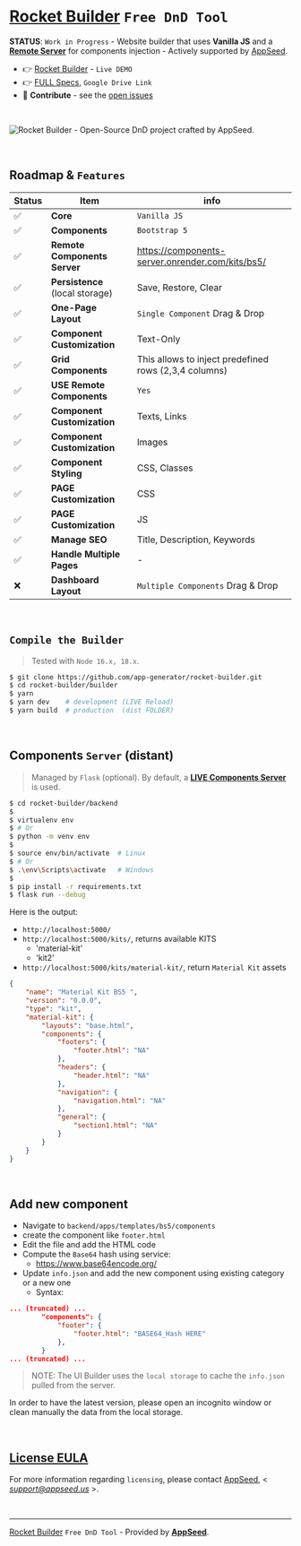 # [Rocket Builder](https://rocket-builder.onrender.com/) `Free DnD Tool`

**STATUS**: `Work in Progress` - Website builder that uses **Vanilla JS** and a **[Remote Server](https://components-server.onrender.com/kits/)** for components injection - Actively supported by [AppSeed](https://appseed.us/).

- 👉 [Rocket Builder](https://rocket-builder.onrender.com/) - `Live DEMO`
- 👉 [FULL Specs](https://docs.google.com/document/d/1YbmZro0b8ucMGE227xSMzcQGNbWgTaiOKfjgEW9RsWE/edit?usp=sharing), `Google Drive Link`
- 🫶 **Contribute** - see the [open issues](https://github.com/app-generator/rocket-builder/issues)  

<br />

![Rocket Builder - Open-Source DnD project crafted by AppSeed.](https://github.com/app-generator/rocket-builder/assets/51070104/5a6ac9fc-4620-4d2e-8750-e09f99be843e)

<br />

## Roadmap & `Features` 

| Status | Item | info | 
| --- | --- | --- |
| ✅ | **Core** |  `Vanilla JS` |
| ✅ | **Components** | `Bootstrap 5` |
| ✅ | **Remote Components Server** | https://components-server.onrender.com/kits/bs5/ |
| ✅ | **Persistence** (local storage) | Save, Restore, Clear |
| ✅ | **One-Page Layout** | `Single Component` Drag & Drop |
| ✅ | **Component Customization** | Text-Only |
| ✅ | **Grid Components** | This allows to inject predefined rows (2,3,4 columns) |
| ✅ | **USE Remote Components** | `Yes` |
| ✅ | **Component Customization** | Texts, Links |
| ✅ | **Component Customization** | Images |
| ✅ | **Component Styling** | CSS, Classes |
| ✅ | **PAGE Customization** | CSS |
| ✅ | **PAGE Customization** | JS |
| ✅ | **Manage SEO** | Title, Description, Keywords |
| ✅ | **Handle Multiple Pages** | - |
| ❌ | **Dashboard Layout** | `Multiple Components` Drag & Drop |

<br />

## `Compile the Builder`

> Tested with `Node 16.x, 18.x`.
 
```bash
$ git clone https://github.com/app-generator/rocket-builder.git
$ cd rocket-builder/builder
$ yarn
$ yarn dev    # development (LIVE Reload)
$ yarn build  # production  (dist FOLDER)
```

<br />

## Components `Server` (distant)

> Managed by `Flask` (optional). By default, a **[LIVE Components Server](https://components-server.onrender.com/kits/)** is used.

```bash
$ cd rocket-builder/backend
$
$ virtualenv env
$ # Or
$ python -m venv env 
$
$ source env/bin/activate  # Linux
$ # Or
$ .\env\Scripts\activate   # Windows
$
$ pip install -r requirements.txt
$ flask run --debug
```

Here is the output:

- `http://localhost:5000/`
- `http://localhost:5000/kits/`, returns available KITS
  - 'material-kit'
  - 'kit2'
- `http://localhost:5000/kits/material-kit/`, return `Material Kit` assets

```json
{
    "name": "Material Kit BS5 ",
    "version": "0.0.0",
    "type": "kit",
    "material-kit": {
        "layouts": "base.html",
        "components": {
            "footers": {
                "footer.html": "NA"
            },
            "headers": {
                "header.html": "NA"
            },
            "navigation": {
                "navigation.html": "NA"
            },
            "general": {
                "section1.html": "NA"
            }
        }
    }
}
```

<br />

## Add new component

- Navigate to `backend/apps/templates/bs5/components`
- create the component like `footer.html`
- Edit the file and add the HTML code
- Compute the `Base64` hash using service:
  - https://www.base64encode.org/
- Update `info.json` and add the new component using existing category or a new one
  - Syntax:

```json
... (truncated) ...
        "components": {
            "footer": {
                "footer.html": "BASE64_Hash HERE"
            }, 
        }   
... (truncated) ...         
```

> NOTE: The UI Builder uses the `local storage` to cache the `info.json` pulled from the server.

In order to have the latest version, please open an incognito window or clean manually the data from the local storage.

<br />

## [License EULA ](./LICENSE.md)

For more information regarding `licensing`, please contact [AppSeed](http://appseed.us/), < *support@appseed.us* >.

<br />

---
[Rocket Builder](https://rocket-builder.onrender.com/) `Free DnD Tool` - Provided by **[AppSeed](https://appseed.us/)**.
